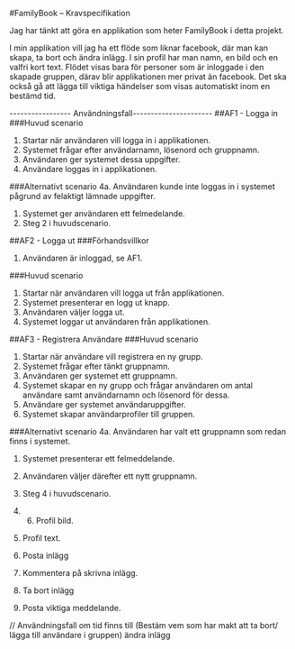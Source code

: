 #FamilyBook – Kravspecifikation 

Jag har tänkt att göra en applikation som heter FamilyBook i detta projekt.

I min applikation vill jag ha ett flöde som liknar facebook, där man kan skapa, ta bort och ändra inlägg.
I sin profil har man namn, en bild och en valfri kort text. 
Flödet visas bara för personer som är inloggade i den skapade gruppen, därav blir applikationen mer privat än facebook.
Det ska också gå att lägga till viktiga händelser som visas automatiskt inom en bestämd tid. 


----------------- Användningsfall----------------------
##AF1 - Logga in
###Huvud scenario
1. Startar när användaren vill logga in i applikationen.
2. Systemet frågar efter användarnamn, lösenord och gruppnamn.
3. Användaren ger systemet dessa uppgifter.
4. Användare loggas in i applikationen.

###Alternativt scenario
4a. Användaren kunde inte loggas in i systemet pågrund av felaktigt lämnade uppgifter.
  1. Systemet ger användaren ett felmedelande.
  2. Steg 2 i huvudscenario. 
  
##AF2 - Logga ut
###Förhandsvillkor
1. Användaren är inloggad, se AF1.

###Huvud scenario
1. Startar när användaren vill logga ut från applikationen. 
2. Systemet presenterar en logg ut knapp.
3. Användaren väljer logga ut. 
4. Systemet loggar ut användaren från applikationen.

##AF3 - Registrera Användare
###Huvud scenario
1. Startar när användare vill registrera en ny grupp. 
2. Systemet frågar efter tänkt gruppnamn.
3. Användaren ger systemet ett gruppnamn.
4. Systemet skapar en ny grupp och frågar användaren om antal användare samt användarnamn och lösenord för dessa.
5. Användare ger systemet användaruppgifter. 
6. Systemet skapar användarprofiler till gruppen.

###Alternativt scenario
4a. Användaren har valt ett gruppnamn som redan finns i systemet.
  1. Systemet presenterar ett felmeddelande.
  2. Användaren väljer därefter ett nytt gruppnamn.
  3. Steg 4 i huvudscenario. 
  

3. 6. Profil bild.
4. Profil text. 
3. Posta inlägg
4. Kommentera på skrivna inlägg.
5. Ta bort inlägg
7. Posta viktiga meddelande. 

// Användningsfall om tid finns till
(Bestäm vem som har makt att ta bort/ lägga till användare i gruppen)
ändra inlägg
